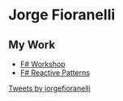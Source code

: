 # Jorge Fioranelli



## My Work
- [F# Workshop](fsharpworkshop.com)
- [F# Reactive Patterns](fsharpreactivepatterns.com)


<a class="twitter-timeline" data-width="400" data-height="800" href="https://twitter.com/jorgefioranelli">Tweets by jorgefioranelli</a> <script async src="//platform.twitter.com/widgets.js" charset="utf-8"></script>
